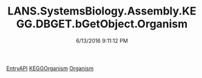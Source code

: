 ﻿---
title: LANS.SystemsBiology.Assembly.KEGG.DBGET.bGetObject.Organism
date: 6/13/2016 9:11:12 PM
---

[EntryAPI](T-LANS.SystemsBiology.Assembly.KEGG.DBGET.bGetObject.Organism.EntryAPI.html)
[KEGGOrganism](T-LANS.SystemsBiology.Assembly.KEGG.DBGET.bGetObject.Organism.KEGGOrganism.html)
[Organism](T-LANS.SystemsBiology.Assembly.KEGG.DBGET.bGetObject.Organism.Organism.html)
